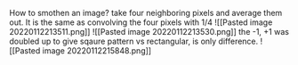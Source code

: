 How to smothen an image? take four neighboring pixels and average them out. It is the same as convolving the four pixels with 1/4 
![[Pasted image 20220112213511.png]]
![[Pasted image 20220112213530.png]]
the -1, +1 was doubled up to give sqaure pattern vs rectangular, is only difference. 
![[Pasted image 20220112215848.png]]
